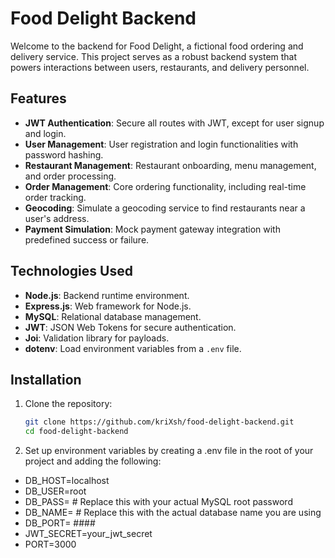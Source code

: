 # Food Delight Backend

Welcome to the backend for Food Delight, a fictional food ordering and delivery service. This project serves as a robust backend system that powers interactions between users, restaurants, and delivery personnel.    

## Features     

- **JWT Authentication**: Secure all routes with JWT, except for user signup and login.
- **User Management**: User registration and login functionalities with password hashing.
- **Restaurant Management**: Restaurant onboarding, menu management, and order processing.
- **Order Management**: Core ordering functionality, including real-time order tracking.
- **Geocoding**: Simulate a geocoding service to find restaurants near a user's address.
- **Payment Simulation**: Mock payment gateway integration with predefined success or failure.

## Technologies Used  

- **Node.js**: Backend runtime environment.
- **Express.js**: Web framework for Node.js.
- **MySQL**: Relational database management.
- **JWT**: JSON Web Tokens for secure authentication.
- **Joi**: Validation library for payloads.
- **dotenv**: Load environment variables from a `.env` file.

## Installation

1. Clone the repository:
   ```bash
   git clone https://github.com/kriXsh/food-delight-backend.git
   cd food-delight-backend
2. Set up environment variables by creating a .env file in the root of your project and adding the following:
- DB_HOST=localhost
- DB_USER=root
- DB_PASS= # Replace this with your actual MySQL root password
- DB_NAME= # Replace this with the actual database name you are using
- DB_PORT= ####
- JWT_SECRET=your_jwt_secret
- PORT=3000
